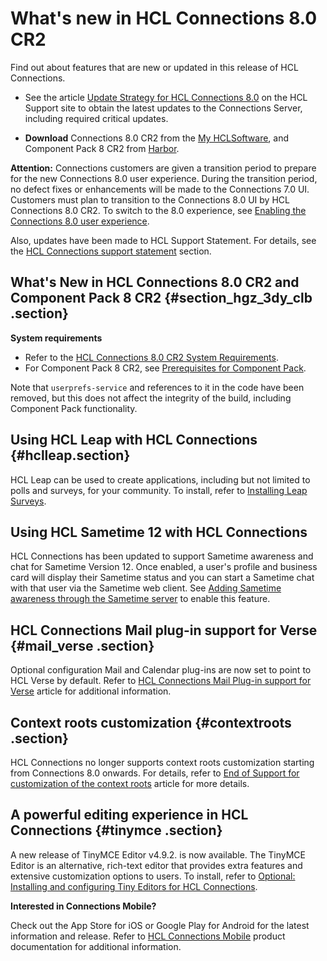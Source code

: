 # What's new in HCL Connections 8.0 CR2

Find out about features that are new or updated in this release of HCL Connections.

-   See the article [Update Strategy for HCL Connections 8.0](https://support.hcltechsw.com/csm?id=kb_article&sysparm_article=KB0101180) on the HCL Support site to obtain the latest updates to the Connections Server, including required critical updates.

-   **Download** Connections 8.0 CR2 from the [My HCLSoftware](https://my.hcltechsw.com/), and Component Pack 8 CR2 from [Harbor](https://hclcr.io/harbor/projects/15/repositories).

**Attention:** Connections customers are given a transition period to prepare for the new Connections 8.0 user experience. During the transition period, no defect fixes or enhancements will be made to the Connections 7.0 UI. Customers must plan to transition to the Connections 8.0 UI by HCL Connections 8.0 CR2. To switch to the 8.0 experience, see [Enabling the Connections 8.0 user experience](../migrate/enabling_cnx8_ux.md).

Also, updates have been made to HCL Support Statement. For details, see the [HCL Connections support statement](../plan/r_install_support_statements.md) section.

## What's New in HCL Connections 8.0 CR2 and Component Pack 8 CR2 {#section_hgz_3dy_clb .section}

**System requirements**

-   Refer to the [HCL Connections 8.0 CR2 System Requirements](https://support.hcltechsw.com/csm?id=kb_article&sysparm_article=KB0104521).
-   For Component Pack 8 CR2, see [Prerequisites for Component Pack](https://pages.git.cwp.pnp-hcl.com/CWPdoc/Connections-MkDocs/v8-cr2/admin/install/cp_prereqs.html).

Note that `userprefs-service` and references to it in the code have been removed, but this does not affect the integrity of the build, including Component Pack functionality.

## Using HCL Leap with HCL Connections {#hclleap.section}

HCL Leap can be used to create applications, including but not limited to polls and surveys, for your community. To install, refer to [Installing Leap Surveys](../install/leap_surveys.md).

## Using HCL Sametime 12 with HCL Connections

HCL Connections has been updated to support Sametime awareness and chat for Sametime Version 12. Once enabled, a user's profile and business card will display their Sametime status and you can start a Sametime chat with that user via the Sametime web client. See [Adding Sametime awareness through the Sametime server](../admin/t_admin_common_add_st_awareness_via_proxy.md) to enable this feature. 

## HCL Connections Mail plug-in support for Verse {#mail_verse .section}

 Optional configuration Mail and Calendar plug-ins are now set to point to HCL Verse by default. Refer to [HCL Connections Mail Plug-in support for Verse](https://support.hcltechsw.com/csm?id=kb_article&sysparm_article=KB0104495) article for additional information.

## Context roots customization {#contextroots .section}

HCL Connections no longer supports context roots customization starting from Connections 8.0 onwards. For details, refer to [End of Support for customization of the context roots](https://support.hcltechsw.com/csm?id=kb_article&sysparm_article=KB0104464) article for more details.

## A powerful editing experience in HCL Connections {#tinymce .section}

A new release of TinyMCE Editor v4.9.2. is now available. The TinyMCE Editor is an alternative, rich-text editor that provides extra features and extensive customization options to users. To install, refer to [Optional: Installing and configuring Tiny Editors for HCL Connections](https://opensource.hcltechsw.com/connections-doc/v8-cr1/admin/install/tiny_editors/c_tiny-editors.html).


**Interested in Connections Mobile?**

Check out the App Store for iOS or Google Play for Android for the latest information and release. Refer to [HCL Connections Mobile](https://help.hcltechsw.com/connectionsmobile/index.html) product documentation for additional information.

